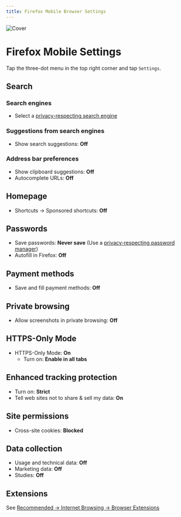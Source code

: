 ```yaml
---
title: Firefox Mobile Browser Settings
---
```


![Cover](/assets/covers/firefox.png)

# Firefox Mobile Settings

Tap the three-dot menu in the top right corner and tap `Settings`.

## Search

### Search engines

* Select a [privacy-respecting search engine](/recommendations/internet-browsing/search-engines)

### Suggestions from search engines

* Show search suggestions: **Off**

### Address bar preferences

* Show clipboard suggestions: **Off**
* Autocomplete URLs: **Off**

## Homepage

* Shortcuts -> Sponsored shortcuts: **Off**

## Passwords

* Save passwords: **Never save** (Use a [privacy-respecting password manager](/recommendations/software/password-managers))
* Autofill in Firefox: **Off**

## Payment methods

* Save and fill payment methods: **Off**

## Private browsing

* Allow screenshots in private browsing: **Off**

## HTTPS-Only Mode

* HTTPS-Only Mode: **On**
	* Turn on: **Enable in all tabs**

## Enhanced tracking protection

* Turn on: **Strict**
* Tell web sites not to share & sell my data: **On**

## Site permissions

* Cross-site cookies: **Blocked**

## Data collection

* Usage and technical data: **Off**
* Marketing data: **Off**
* Studies: **Off**

## Extensions

See [Recommended -> Internet Browsing -> Browser Extensions](/recommendations/internet-browsing/browser-extensions)
